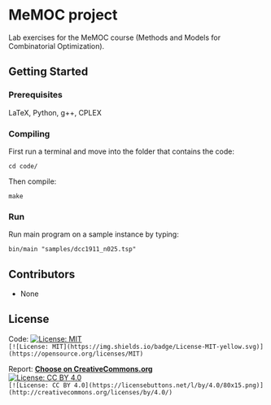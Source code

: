 # MeMOC project
Lab exercises for the MeMOC course (Methods and Models for Combinatorial Optimization).

## Getting Started
### Prerequisites
LaTeX, Python, g++, CPLEX

### Compiling
First run a terminal and move into the folder that contains the code:
```
cd code/
```
Then compile:
```
make
```

### Run
Run main program on a sample instance by typing:
```
bin/main "samples/dcc1911_n025.tsp"
```

## Contributors
- None

## License

Code:
[![License: MIT](https://img.shields.io/badge/License-MIT-yellow.svg)](https://opensource.org/licenses/MIT)  
`[![License: MIT](https://img.shields.io/badge/License-MIT-yellow.svg)](https://opensource.org/licenses/MIT)`

Report:
**[Choose on CreativeCommons.org](https://creativecommons.org/choose/)**  
[![License: CC BY 4.0](https://licensebuttons.net/l/by/4.0/80x15.png)](http://creativecommons.org/licenses/by/4.0/)  
`[![License: CC BY 4.0](https://licensebuttons.net/l/by/4.0/80x15.png)](http://creativecommons.org/licenses/by/4.0/)`
